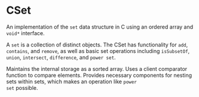 # CSet
An implementation of the <code>set</code> data structure in C using an ordered array and <code>void*</code> interface.

A <code>set</code> is a collection of distinct objects. The CSet has functionality for <code>add</code>, <code>contains</code>, and <code>remove</code>, as well as basic set operations including <code>isSubsetOf</code>, <code>union</code>, <code>intersect</code>, <code>difference</code>, and <code>power set</code>.

Maintains the internal storage as a sorted array. Uses a client comparator function to compare elements. Provides necessary components for nesting sets within sets, which makes an operation like <code>power set</code> possible.
